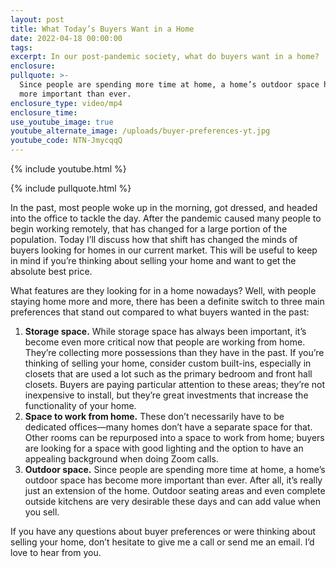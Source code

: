 ```yaml
---
layout: post
title: What Today’s Buyers Want in a Home
date: 2022-04-18 00:00:00
tags:
excerpt: In our post-pandemic society, what do buyers want in a home?
enclosure:
pullquote: >-
  Since people are spending more time at home, a home’s outdoor space has become
  more important than ever. 
enclosure_type: video/mp4
enclosure_time:
use_youtube_image: true
youtube_alternate_image: /uploads/buyer-preferences-yt.jpg
youtube_code: NTN-JmycqqQ
---
```

{% include youtube.html %}

{% include pullquote.html %}

In the past, most people woke up in the morning, got dressed, and headed into the office to tackle the day. After the pandemic caused many people to begin working remotely, that has changed for a large portion of the population. Today I’ll discuss how that shift has changed the minds of buyers looking for homes in our current market. This will be useful to keep in mind if you’re thinking about selling your home and want to get the absolute best price.&nbsp;

What features are they looking for in a home nowadays? Well, with people staying home more and more, there has been a definite switch to three main preferences that stand out compared to what buyers wanted in the past:

1. **Storage space.** While storage space has always been important, it’s become even more critical now that people are working from home. They’re collecting more possessions than they have in the past. If you’re thinking of selling your home, consider custom built-ins, especially in closets that are used a lot such as the primary bedroom and front hall closets. Buyers are paying particular attention to these areas; they’re not inexpensive to install, but they’re great investments that increase the functionality of your home.
2. **Space to work from home.** These don’t necessarily have to be dedicated offices—many homes don’t have a separate space for that. Other rooms can be repurposed into a space to work from home; buyers are looking for a space with good lighting and the option to have an appealing background when doing Zoom calls.
3. **Outdoor space.** Since people are spending more time at home, a home’s outdoor space has become more important than ever. After all, it’s really just an extension of the home. Outdoor seating areas and even complete outside kitchens are very desirable these days and can add value when you sell.

If you have any questions about buyer preferences or were thinking about selling your home, don’t hesitate to give me a call or send me an email. I’d love to hear from you.
